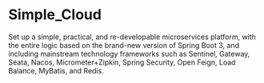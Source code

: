 # Simple_Cloud
Set up a simple, practical, and re-developable microservices platform, with the entire logic based on the brand-new version of Spring Boot 3, and including mainstream technology frameworks such as Sentinel, Gateway, Seata, Nacos, Micrometer+Zipkin, Spring Security, Open Feign, Load Balance, MyBatis, and Redis.
